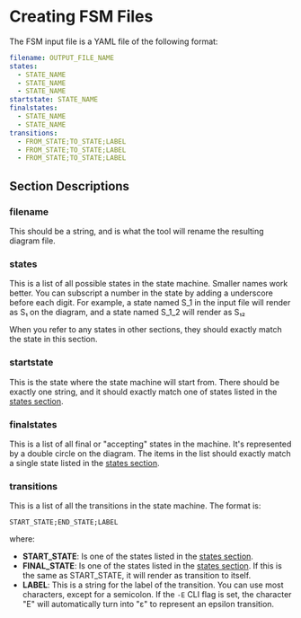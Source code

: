 # Creating FSM Files

The FSM input file is a YAML file of the following format:

```YAML
filename: OUTPUT_FILE_NAME
states:
  - STATE_NAME
  - STATE_NAME
  - STATE_NAME
startstate: STATE_NAME
finalstates:
  - STATE_NAME
  - STATE_NAME
transitions:
  - FROM_STATE;TO_STATE;LABEL
  - FROM_STATE;TO_STATE;LABEL
  - FROM_STATE;TO_STATE;LABEL
```

## Section Descriptions

### filename

This should be a string, and is what the tool will rename the resulting diagram file.

### states

This is a list of all possible states in the state machine. Smaller names work better. You can subscript a number in the state by adding a underscore before each digit. For example, a state named S_1 in the input file will render as S₁ on the diagram, and a state named S_1_2 will render as S₁₂

When you refer to any states in other sections, they should exactly match the state in this section.

### startstate

This is the state where the state machine will start from. There should be exactly one string, and it should exactly match one of states listed in the [states section](#states).

### finalstates

This is a list of all final or "accepting" states in the machine. It's represented by a double circle on the diagram. The items in the list should exactly match a single state listed in the [states section](#states).

### transitions

This is a list of all the transitions in the state machine. The format is:

    START_STATE;END_STATE;LABEL

where:

- **START_STATE**: Is one of the states listed in the [states section](#states).
- **FINAL_STATE**: Is one of the states listed in the [states section](#states). If this is the same as START_STATE, it will render as transition to itself.
- **LABEL**: This is a string for the label of the transition. You can use most characters, except for a semicolon. If the `-E` CLI flag is set, the character "E" will automatically turn into "ε" to represent an epsilon transition.
